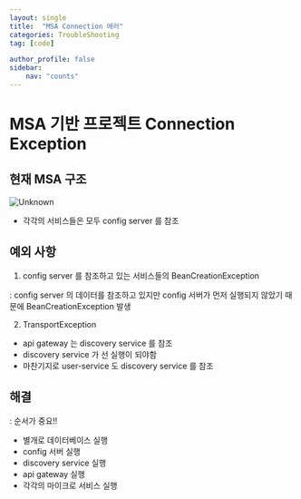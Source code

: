 ```yaml
---
layout: single
title:  "MSA Connection 에러"
categories: TroubleShooting
tag: [code]

author_profile: false
sidebar:
    nav: "counts"
---
```


# MSA 기반 프로젝트 Connection Exception

## 현재 MSA 구조

![Unknown](https://user-images.githubusercontent.com/108928206/229394917-cc55e733-fd8f-49ae-9fcc-50611ed579bc.png)


- 각각의 서비스들은 모두 config server 를 참조

## 예외 사항

1. config server 를 참조하고 있는 서비스들의 BeanCreationException
  
  : config server 의 데이터를 참조하고 있지만 config 서버가 먼저 실행되지 않았기 때문에 BeanCreationException 발생
  
2. TransportException

  - api gateway 는 discovery service 를 참조
  - discovery service 가 선 실행이 되야함
  - 마찬기지로 user-service 도 discovery service 를 참조

## 해결

: 순서가 중요!!

- 별개로 데이터베이스 실행
- config 서버 실행
- discovery service 실행
- api gateway 실행
- 각각의 마이크로 서비스 실행

